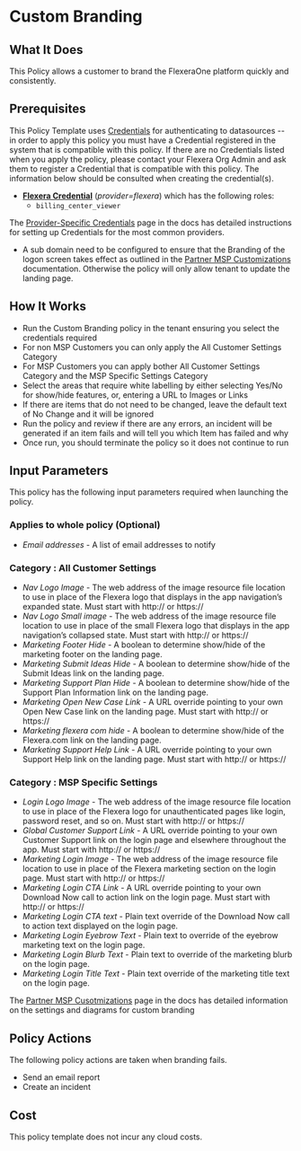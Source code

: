 # Custom Branding

## What It Does

This Policy allows a customer to brand the FlexeraOne platform quickly and consistently.

## Prerequisites

This Policy Template uses [Credentials](https://docs.flexera.com/flexera/EN/Automation/ManagingCredentialsExternal.htm) for authenticating to datasources -- in order to apply this policy you must have a Credential registered in the system that is compatible with this policy. If there are no Credentials listed when you apply the policy, please contact your Flexera Org Admin and ask them to register a Credential that is compatible with this policy. The information below should be consulted when creating the credential(s).

- [**Flexera Credential**](https://docs.flexera.com/flexera/EN/Automation/ProviderCredentials.htm) (*provider=flexera*) which has the following roles:
  - `billing_center_viewer`

The [Provider-Specific Credentials](https://docs.flexera.com/flexera/EN/Automation/ProviderCredentials.htm) page in the docs has detailed instructions for setting up Credentials for the most common providers.

- A sub domain need to be configured to ensure that the Branding of the logon screen takes effect as outlined in the [ Partner MSP Customizations](https://docs.flexera.com/flexera/EN/Administration/PartnerMSPCustomizations.htm) documentation. Otherwise the policy will only allow tenant to update the landing page.

## How It Works

- Run the Custom Branding policy in the tenant ensuring you select the credentials required
- For non MSP Customers you can only apply the All Customer Settings Category
- For MSP Customers you can apply bother All Customer Settings Category and the MSP Specific Settings Category
- Select the areas that require white labelling by either selecting Yes/No for show/hide features, or, entering a URL to Images or Links
- If there are items that do not need to be changed, leave the default text of No Change and it will be ignored
- Run the policy and review if there are any errors, an incident will be generated if an item fails and will tell you which Item has failed and why
- Once run, you should terminate the policy so it does not continue to run

## Input Parameters

This policy has the following input parameters required when launching the policy.

### Applies to whole policy (Optional)

- *Email addresses* - A list of email addresses to notify

### Category : All Customer Settings

- *Nav Logo Image* - The web address of the image resource file location to use in place of the Flexera logo that displays in the app navigation’s expanded state. Must start with http:// or https://
- *Nav Logo Small image* - The web address of the image resource file location to use in place of the small Flexera logo that displays in the app navigation’s collapsed state. Must start with http:// or https://
- *Marketing Footer Hide* - A boolean to determine show/hide of the marketing footer on the landing page.
- *Marketing Submit Ideas Hide* - A boolean to determine show/hide of the Submit Ideas link on the landing page.
- *Marketing Support Plan Hide* - A boolean to determine show/hide of the Support Plan Information link on the landing page.
- *Marketing Open New Case Link* - A URL override pointing to your own Open New Case link on the landing page. Must start with http:// or https://
- *Marketing flexera com hide* - A boolean to determine show/hide of the Flexera.com link on the landing page.
- *Marketing Support Help Link* - A URL override pointing to your own Support Help link on the landing page. Must start with http:// or https://

### Category : MSP Specific Settings

- *Login Logo Image* - The web address of the image resource file location to use in place of the Flexera logo for unauthenticated pages like login, password reset, and so on. Must start with http:// or https://
- *Global Customer Support Link* - A URL override pointing to your own Customer Support link on the login page and elsewhere throughout the app. Must start with http:// or https://
- *Marketing Login Image* - The web address of the image resource file location to use in place of the Flexera marketing section on the login page. Must start with http:// or https://
- *Marketing Login CTA Link* - A URL override pointing to your own Download Now call to action link on the login page. Must start with http:// or https://
- *Marketing Login CTA text* - Plain text override of the Download Now call to action text displayed on the login page.
- *Marketing Login Eyebrow Text* - Plain text to override of the eyebrow marketing text on the login page.
- *Marketing Login Blurb Text* - Plain text to override of the marketing blurb on the login page.
- *Marketing Login Title Text* - Plain text override of the marketing title text on the login page.


The [Partner MSP Cusotmizations](https://docs.flexera.com/flexera/EN/Administration/PartnerMSPCustomizations.htm) page in the docs has detailed information on the settings and diagrams for custom branding

## Policy Actions

The following policy actions are taken when branding fails.

- Send an email report
- Create an incident

## Cost

This policy template does not incur any cloud costs.
